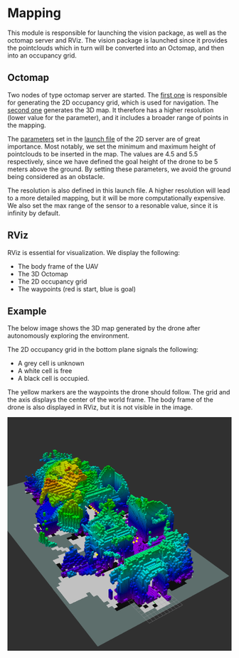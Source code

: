 # Mapping

This module is responsible for launching the vision package, as well as the octomap server and RViz.
The vision package is launched since it provides the pointclouds which in turn will be converted into an Octomap, and then into an occupancy grid.

## Octomap

Two nodes of type octomap server are started. The [first one](launch/octomap_2d.launch) is responsible for generating the 2D occupancy grid, which is used for navigation. The [second one](launch/octomap_3d.launch) generates the 3D map. It therefore has a higher resolution (lower value for the parameter), and it includes a broader range of points in the mapping.

The [parameters](https://wiki.ros.org/octomap_server#Parameters) set in the [launch file](launch/octomap_2d.launch) of the 2D server are of great importance. Most notably, we set the minimum and maximum height of pointclouds to be inserted in the map. The values are 4.5 and 5.5 respectively, since we have defined the goal height of the drone to be 5 meters above the ground. By setting these parameters, we avoid the ground being considered as an obstacle.

The resolution is also defined in this launch file. A higher resolution will lead to a more detailed mapping, but it will be more computationally expensive. We also set the max range of the sensor to a resonable value, since it is infinity by default.

## RViz
RViz is essential for visualization. We display the following:

- The body frame of the UAV
- The 3D Octomap
- The 2D occupancy grid
- The waypoints (red is start, blue is goal)

## Example
The below image shows the 3D map generated by the drone after autonomously exploring the environment.

The 2D occupancy grid in the bottom plane signals the following:
- A grey cell is unknown
- A white cell is free
- A black cell is occupied.

The yellow markers are the waypoints the drone should follow.
The grid and the axis displays the center of the world frame.
The body frame of the drone is also displayed in RViz, but it is not visible in the image.

![RViz](../../../images/3d_better.png)
